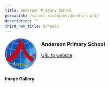 ```yaml
---
title: Anderson Primary School
permalink: /school-histories/anderson-pri/
description: ""
third_nav_title: Schools
---
```

<img src="/images/andersonpri1.png" style="width:20%;margin-right:15px;" align = "left">

### **Anderson Primary School**
[URL to website](http://www.andersonpri.moe.edu.sg/)

<br clear="left">

#### **Image Gallery**